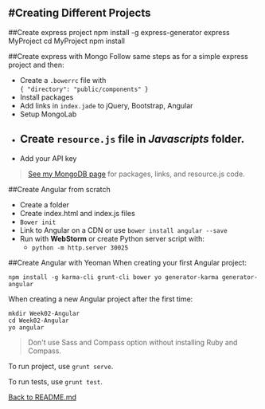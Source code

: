 #Creating Different Projects
------------------------
##Create express project
	npm install -g express-generator
	express MyProject
	cd MyProject
	npm install

##Create express with Mongo
Follow same steps as for a simple express project and then:
  
 - Create a `.bowerrc` file with   
	`{
	"directory": "public/components"
	}`
 - Install packages  
 - Add links in `index.jade` to jQuery, Bootstrap, Angular
 - Setup MongoLab
 - Create `resource.js` file in *Javascripts* folder.
	 - 
 - Add your API key

> [See my MongoDB page](https://github.com/SamanthaHoke/Markdown-Documents/blob/master/mongoDB.md) for packages, links, and resource.js code.  

##Create Angular from scratch

 - Create a folder
 - Create index.html and index.js files
 - `Bower init`
 - Link to Angular on a CDN or use `bower install angular --save`
 - Run with **WebStorm** or create Python server script with:
	 - `python -m http.server 30025`
 
##Create Angular with Yeoman
When creating your first Angular project:  

    npm install -g karma-cli grunt-cli bower yo generator-karma generator-angular
When creating a new Angular project after the first time:

    mkdir Week02-Angular
    cd Week02-Angular
    yo angular

>Don't use Sass and Compass option without installing Ruby and Compass.

To run project, use `grunt serve`.

To run tests, use `grunt test`.
    



[Back to README.md](https://github.com/SamanthaHoke/Markdown-Documents/blob/master/README.md)
   
    
    


